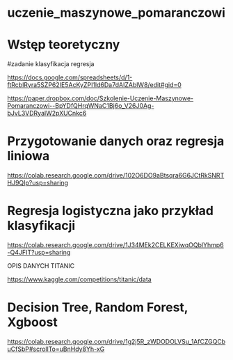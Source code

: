 # uczenie_maszynowe_pomaranczowi

# Wstęp teoretyczny

#zadanie klasyfikacja regresja

https://docs.google.com/spreadsheets/d/1-ftRcblRyra5SZP62IE5AcKyZPI1ld6Da7dAIZAblW8/edit#gid=0



https://paper.dropbox.com/doc/Szkolenie-Uczenie-Maszynowe-Pomaranczowi--BpYDfQHrqWNaC1Bj6o_V26J0Ag-bJvL3VDRyalW2pXUCnkc6


# Przygotowanie danych oraz regresja liniowa

https://colab.research.google.com/drive/102O6DO9aBtsqra6G6JCtRkSNRTHJ9QIp?usp=sharing

# Regresja logistyczna jako przykład klasyfikacji

https://colab.research.google.com/drive/1J34MEk2CELKEXiwqOQblYhmp6-Q4JFIT?usp=sharing

OPIS DANYCH TITANIC

https://www.kaggle.com/competitions/titanic/data



# Decision Tree, Random Forest, Xgboost

https://colab.research.google.com/drive/1g2j5R_zWDODOLVSu_1AfCZGQCbuCfSbP#scrollTo=uBnHdy8Yh-xG
